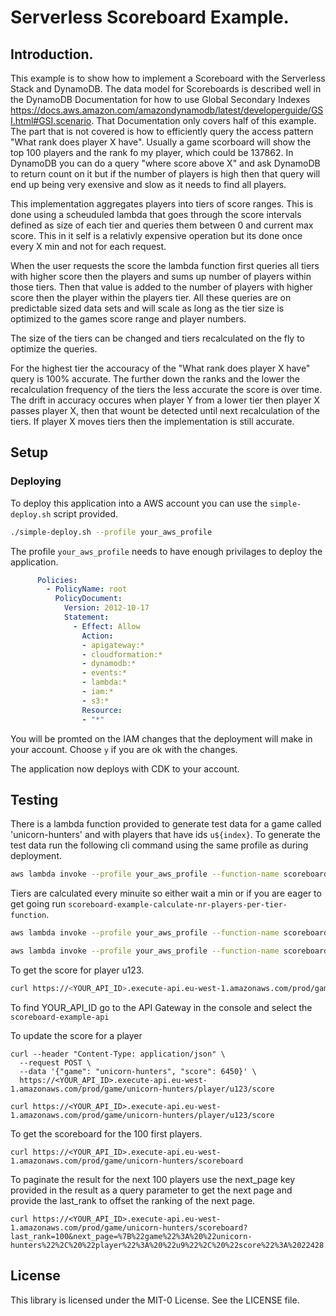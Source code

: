 # Serverless Scoreboard Example.

## Introduction.
This example is to show how to implement a Scoreboard with the Serverless Stack and DynamoDB. The data model for Scoreboards is described well in the DynamoDB Documentation for how to use Global Secondary Indexes https://docs.aws.amazon.com/amazondynamodb/latest/developerguide/GSI.html#GSI.scenario. That Documentation only covers half of this example. The part that is not covered is how to efficiently query the access pattern "What rank does player X have". Usually a game scorboard will show the top 100 players and the rank fo my player, which could be 137862. In DynamoDB you can do a query "where score above X" and ask DynamoDB to return count on it but if the number of players is high then that query will end up being very exensive and slow as it needs to find all players. 

This implementation aggregates players into tiers of score ranges. This is done using a scheuduled lambda that goes through the score intervals defined as size of each tier and queries them between 0 and current max score. This in it self is a relativly expensive operation but its done once every X min and not for each request.

When the user requests the score the lambda function first queries all tiers with higher score then the players and sums up number of players within those tiers. Then that value is added to the number of players with higher score then the player within the players tier. All these queries are on predictable sized data sets and will scale as long as the tier size is optimized to the games score range and player numbers.

The size of the tiers can be changed and tiers recalculated on the fly to optimize the queries.

For the highest tier the accouracy of the "What rank does player X have" query is 100% accurate. The further down the ranks and the lower the recalculation frequency of the tiers the less accurate the score is over time. The drift in accuracy occures when player Y from a lower tier then player X passes player X, then that wount be detected until next recalculation of the tiers. If player X moves tiers then the implementation is still accurate.


## Setup 

### Deploying 

To deploy this application into a AWS account you can use the `simple-deploy.sh` script provided. 

````bash 
./simple-deploy.sh --profile your_aws_profile
````
The profile `your_aws_profile` needs to have enough privilages to deploy the application.

````yml
      Policies:
        - PolicyName: root
          PolicyDocument:
            Version: 2012-10-17
            Statement:
              - Effect: Allow
                Action:
                - apigateway:*
                - cloudformation:*
                - dynamodb:*
                - events:*
                - lambda:*
                - iam:*
                - s3:*
                Resource:
                - "*"
````

You will be promted on the IAM changes that the deployment will make in your account. Choose `y` if you are ok with the changes.

The application now deploys with CDK to your account.


## Testing

There is a lambda function provided to generate test data for a game called 'unicorn-hunters' and with players that have ids `u${index}`. To generate the test data run the following cli command using the same profile as during deployment.

````bash 
aws lambda invoke --profile your_aws_profile --function-name scoreboard-example-generate-test-data-function /dev/stdout
````

Tiers are calculated every minuite so either wait a min or if you are eager to get going run `scoreboard-example-calculate-nr-players-per-tier-function`.

````bash 
aws lambda invoke --profile your_aws_profile --function-name scoreboard-example-generate-test-data-function /dev/stdout
````

````bash 
aws lambda invoke --profile your_aws_profile --function-name scoreboard-example-calculate-nr-players-per-tier-function /dev/stdout
````

To get the score for player u123.
````bash 
curl https://<YOUR_API_ID>.execute-api.eu-west-1.amazonaws.com/prod/game/unicorn-hunters/player/u123/score
````

To find YOUR_API_ID go to the API Gateway in the console and select the `scoreboard-example-api`

To update the score for a player
````
curl --header "Content-Type: application/json" \
  --request POST \
  --data '{"game": "unicorn-hunters", "score": 6450}' \
  https://<YOUR_API_ID>.execute-api.eu-west-1.amazonaws.com/prod/game/unicorn-hunters/player/u123/score

curl https://<YOUR_API_ID>.execute-api.eu-west-1.amazonaws.com/prod/game/unicorn-hunters/player/u123/score
````

To get the scoreboard for the 100 first players.
````
curl https://<YOUR_API_ID>.execute-api.eu-west-1.amazonaws.com/prod/game/unicorn-hunters/scoreboard
````

To paginate the result for the next 100 players use the next_page key provided in the result as a query parameter to get the next page and provide the last_rank to offset the ranking of the next page.
````
curl https://<YOUR_API_ID>.execute-api.eu-west-1.amazonaws.com/prod/game/unicorn-hunters/scoreboard?last_rank=100&next_page=%7B%22game%22%3A%20%22unicorn-hunters%22%2C%20%22player%22%3A%20%22u9%22%2C%20%22score%22%3A%2022428.0%7D
````

## License

This library is licensed under the MIT-0 License. See the LICENSE file.

